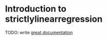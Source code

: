 # Introduction to strictlylinearregression

TODO: write [great documentation](http://jacobian.org/writing/what-to-write/)
